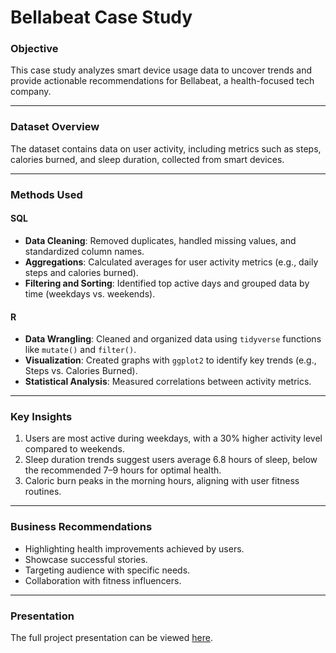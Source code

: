 # Bellabeat Case Study

### **Objective**
This case study analyzes smart device usage data to uncover trends and provide actionable recommendations for Bellabeat, a health-focused tech company.

---

### **Dataset Overview**
The dataset contains data on user activity, including metrics such as steps, calories burned, and sleep duration, collected from smart devices.

---

### **Methods Used**
#### SQL
- **Data Cleaning**: Removed duplicates, handled missing values, and standardized column names.
- **Aggregations**: Calculated averages for user activity metrics (e.g., daily steps and calories burned).
- **Filtering and Sorting**: Identified top active days and grouped data by time (weekdays vs. weekends).

#### R
- **Data Wrangling**: Cleaned and organized data using `tidyverse` functions like `mutate()` and `filter()`.
- **Visualization**: Created graphs with `ggplot2` to identify key trends (e.g., Steps vs. Calories Burned).
- **Statistical Analysis**: Measured correlations between activity metrics.

---

### **Key Insights**
1. Users are most active during weekdays, with a 30% higher activity level compared to weekends.
2. Sleep duration trends suggest users average 6.8 hours of sleep, below the recommended 7–9 hours for optimal health.
3. Caloric burn peaks in the morning hours, aligning with user fitness routines.

---

### **Business Recommendations**
- Highlighting health improvements achieved by users.
- Showcase successful stories.
- Targeting audience with specific needs.
- Collaboration with fitness influencers.

---

### **Presentation**
The full project presentation can be viewed [here](Bellabeat_Case_Study_Presentation.pdf).


